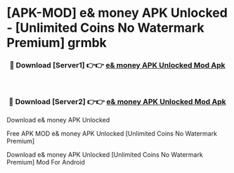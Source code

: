 # [APK-MOD] e& money APK Unlocked - [Unlimited Coins No Watermark Premium] grmbk



<div align="center">
<h3>🔴 Download [Server1] 👉👉 <a href="https://momento.my/?title=e&_money_APK_Unlocked">e& money APK Unlocked Mod Apk</a></h3><br>

<h3>🔴 Download [Server2] 👉👉 <a href="https://momento.my/?title=e&_money_APK_Unlocked">e& money APK Unlocked Mod Apk</a></h3>
</div>



Download e& money APK Unlocked 

Free APK MOD e& money APK Unlocked [Unlimited Coins No Watermark Premium]

Download e& money APK Unlocked [Unlimited Coins No Watermark Premium] Mod For Android
